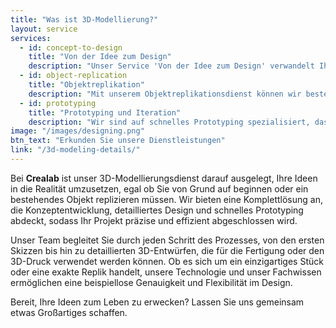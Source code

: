 ```yaml
---
title: "Was ist 3D-Modellierung?"
layout: service
services:
  - id: concept-to-design
    title: "Von der Idee zum Design"
    description: "Unser Service 'Von der Idee zum Design' verwandelt Ihre Ideen in detaillierte 3D-Modelle. Egal, ob Sie eine grobe Skizze oder eine ausgereifte Idee haben, wir arbeiten eng mit Ihnen zusammen, um genaue, hochwertige 3D-Darstellungen zu erstellen und Ihre Vision zum Leben zu erwecken."
  - id: object-replication
    title: "Objektreplikation"
    description: "Mit unserem Objektreplikationsdienst können wir bestehende Objekte rückentwickeln und digital replizieren. Dies ist ideal, um alte Teile nachzubilden, Ersatzteile zu erstellen oder bestehende Designs mit modernen digitalen Modellierungstechniken zu aktualisieren."
  - id: prototyping
    title: "Prototyping und Iteration"
    description: "Wir sind auf schnelles Prototyping spezialisiert, das Ihnen ermöglicht, Ihre Entwürfe schnell zu iterieren. Mit modernster 3D-Drucktechnologie verwandeln wir Ihre Modelle in physische Prototypen, die funktionale Tests und Echtzeitanpassungen ermöglichen."
image: "/images/designing.png"
btn_text: "Erkunden Sie unsere Dienstleistungen"
link: "/3d-modeling-details/"
---
```

Bei **Crealab** ist unser 3D-Modellierungsdienst darauf ausgelegt, Ihre Ideen in die Realität umzusetzen, egal ob Sie von Grund auf beginnen oder ein bestehendes Objekt replizieren müssen. Wir bieten eine Komplettlösung an, die Konzeptentwicklung, detailliertes Design und schnelles Prototyping abdeckt, sodass Ihr Projekt präzise und effizient abgeschlossen wird.

Unser Team begleitet Sie durch jeden Schritt des Prozesses, von den ersten Skizzen bis hin zu detaillierten 3D-Entwürfen, die für die Fertigung oder den 3D-Druck verwendet werden können. Ob es sich um ein einzigartiges Stück oder eine exakte Replik handelt, unsere Technologie und unser Fachwissen ermöglichen eine beispiellose Genauigkeit und Flexibilität im Design.

Bereit, Ihre Ideen zum Leben zu erwecken? Lassen Sie uns gemeinsam etwas Großartiges schaffen.
